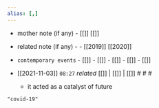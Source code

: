 ```yaml
---
alias: [,]
---
```

- mother note (if any)		- [[]] [[]]
- related note (if any) -		- [[2019]] [[2020]]
- `contemporary events`	- [[]]	- [[]]	- [[]]	- [[]]	- [[]]

- [[2021-11-03]]  `08:27` _related_ [[]] | [[]] | [[]] # # #
	- it acted as a catalyst of future

```query
"covid-19"
```
